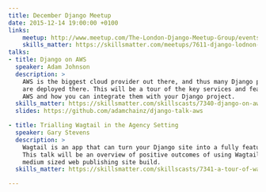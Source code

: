 ```yaml
---
title: December Django Meetup
date: 2015-12-14 19:00:00 +0100
links:
    meetup: http://www.meetup.com/The-London-Django-Meetup-Group/events/227021016/
    skills_matter: https://skillsmatter.com/meetups/7611-django-lodnon-december-meetup
talks:
- title: Django on AWS
  speaker: Adam Johnson
  description: >
    AWS is the biggest cloud provider out there, and thus many Django projects
    are deployed there. This will be a tour of the key services and features on
    AWS and how you can integrate them with your Django project.
  skills_matter: https://skillsmatter.com/skillscasts/7340-django-on-aws
  slides: https://github.com/adamchainz/django-talk-aws

- title: Trialling Wagtail in the Agency Setting
  speaker: Gary Stevens
  description: >
    Wagtail is an app that can turn your Django site into a fully featured CMS.
    This talk will be an overview of positive outcomes of using Wagtail for a
    medium sized web publishing site build.
  skills_matter: https://skillsmatter.com/skillscasts/7341-a-tour-of-wagtail

---
```

